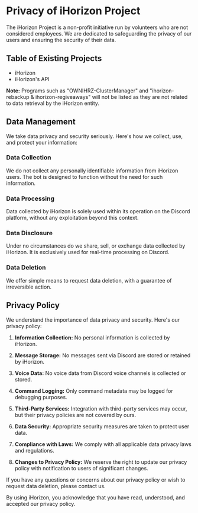# Privacy of **iHorizon Project**

The iHorizon Project is a non-profit initiative run by volunteers who are not considered employees. We are dedicated to safeguarding the privacy of our users and ensuring the security of their data.

## Table of Existing Projects

- iHorizon
- iHorizon's API

**Note:** Programs such as "OWNIHRZ-ClusterManager" and "ihorizon-rebackup & ihorizon-regiveaways" will not be listed as they are not related to data retrieval by the iHorizon entity.

## Data Management

We take data privacy and security seriously. Here's how we collect, use, and protect your information:

### Data Collection

We do not collect any personally identifiable information from iHorizon users. The bot is designed to function without the need for such information.

### Data Processing

Data collected by iHorizon is solely used within its operation on the Discord platform, without any exploitation beyond this context.

### Data Disclosure

Under no circumstances do we share, sell, or exchange data collected by iHorizon. It is exclusively used for real-time processing on Discord.

### Data Deletion

We offer simple means to request data deletion, with a guarantee of irreversible action.

## Privacy Policy

We understand the importance of data privacy and security. Here's our privacy policy:

1. **Information Collection:** No personal information is collected by iHorizon.

2. **Message Storage:** No messages sent via Discord are stored or retained by iHorizon.

3. **Voice Data:** No voice data from Discord voice channels is collected or stored.

4. **Command Logging:** Only command metadata may be logged for debugging purposes.

5. **Third-Party Services:** Integration with third-party services may occur, but their privacy policies are not covered by ours.

6. **Data Security:** Appropriate security measures are taken to protect user data.

7. **Compliance with Laws:** We comply with all applicable data privacy laws and regulations.

8. **Changes to Privacy Policy:** We reserve the right to update our privacy policy with notification to users of significant changes.

If you have any questions or concerns about our privacy policy or wish to request data deletion, please contact us.

By using iHorizon, you acknowledge that you have read, understood, and accepted our privacy policy.